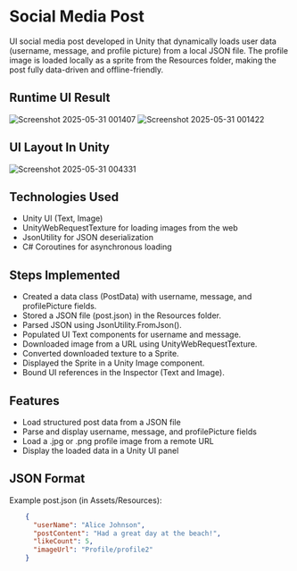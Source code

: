 # Social Media Post
UI social media post developed in Unity that dynamically loads user data (username, message, and profile picture) from a local JSON file. The profile image is loaded locally as a sprite from the Resources folder, making the post fully data-driven and offline-friendly.
## Runtime UI Result 
![Screenshot 2025-05-31 001407](https://github.com/user-attachments/assets/1f717125-46e8-4465-8bcc-01bbf3bcae09)
![Screenshot 2025-05-31 001422](https://github.com/user-attachments/assets/678e69c6-961a-48b1-9e06-a5bd0c7a85f5)

## UI Layout In Unity
![Screenshot 2025-05-31 004331](https://github.com/user-attachments/assets/6489e516-87b0-4436-a5f0-7890f447347b)

## Technologies Used
- Unity UI (Text, Image)
- UnityWebRequestTexture for loading images from the web
- JsonUtility for JSON deserialization
- C# Coroutines for asynchronous loading
  
## Steps Implemented
- Created a data class (PostData) with username, message, and profilePicture fields.
- Stored a JSON file (post.json) in the Resources folder.
- Parsed JSON using JsonUtility.FromJson<PostData>().
- Populated UI Text components for username and message.
- Downloaded image from a URL using UnityWebRequestTexture.
- Converted downloaded texture to a Sprite.
- Displayed the Sprite in a Unity Image component.
- Bound UI references in the Inspector (Text and Image).

 ## Features
- Load structured post data from a JSON file
- Parse and display username, message, and profilePicture fields
- Load a .jpg or .png profile image from a remote URL
- Display the loaded data in a Unity UI panel

## JSON Format
  Example post.json (in Assets/Resources):

```json
    {
      "userName": "Alice Johnson",
      "postContent": "Had a great day at the beach!",
      "likeCount": 5,
      "imageUrl": "Profile/profile2"
    }

